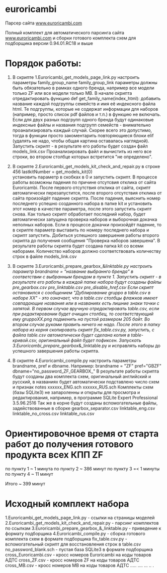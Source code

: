 # euroricambi
Парсер сайта www.euroricambi.com

Полный комплект для автоматического парсинга сайта www.euroricambi.com
и сборки готового комплекта схем для подборщика версии 0.94.01.RC18 и выше

Порядок работы:
===============

1. В скрипте 1.Euroricambi_get_models_page_link.py настроить параметры 
       family_group_name
       family_group_link
   параметры должны быть обязательно в рамках одного бренда, например все 
   модели только ZF или все модели только MB.
   В начале скрипта отредактировать функцию
       def get_family_name(index_html):
   добавить название каждой подгруппы семейств и имя её индексного файла html. Те
   подгруппы, которые не содержат информации для наборов (например, просто список
   pdf файлов и т.п.) в функцию не включать. Если для двух разных подгрупп одного
   бренда будут одинаковые индексные файлы и названия подгрупп семейств - 
   внимательно проанализировать каждый случай. Скорее всего это допустимо, тогда 
   в функции просто закоментарить повторяющиеся блоки elif (удалять не надо, чтобы
   общая картина оставалась наглядной). Запустить скрипт - в результате его работы
   будет создан файл 
       models_link.csv
   Проанализировать файл и вычистить из него все строки, во втором столбце которых
   встретится "не определено".


2. В скрипте 2.Euroricambi_get_models_kit_check_and_repair.py в строке 456 
       lastkitNumber = get_models_kit(0)  
   установить параметр в скобках в 0 и запустить скрипт. В процессе
   работы возможны падения по причине отсутсвия отклика от сайта Euroricambi. После
   первого отсутствия отклика от сайта, скрипт автоматически перезапустится, после
   второго отсутствия отклика от сайта произойдёт падение скрипта.
   После падения, выяснить номер последнего успешно созданного набора в папке kit
   и установить этот номер в качестве параметра, после этого запустить скрипт снова.
   Как только скрипт обработает последний набор, будет автоматически запущена
   проверка наборов и выборочная докачка неполных наборов. Если в процессе докачки 
   произойдёт падение, то в скрипте параметр выставить по номеру последнего набора
   и скрипт запустить. Добиться успешного завершения работы второго скрипта до
   получения сообщения "Проверка наборов завершена". 
   В результате работы скрипта будет создана папка kit со всеми наборами. Количество
   наборов должно соответствовать количеству строк в файле models_link.csv
 

3. В скрипте 3.Euroricambi_prepare_gearbox_&_linktable.py настроить параметр
   brandname = "название выбраннго бренда" 
   в соответствии с выбранным брендом в пункте 1. Запустить
   скрипт - в результате его работы в каждой папке набора будут созданы файлы
       pre_gearbox.csv 
       pre_linktable.csv
       pre_disable_href.csv
   Если скрипт остановился с сообщением "Дублирование gruppo в table.csv в наборе ХХ" -
   это означает, что в table.csv столбцы флажков имеют совпадающие названия или в
   названиях есть лишние знаки точки с запятой. В первом случае вручную отредактировать 
   table.csv, если при редактировании будет очищен столбец, то соответствующий ему 
   gruppoХХ.png подменить на пустой размером 205 байт. Во втором случае руками править
   ничего не надо. После этого в папку набора из корня скопировать скрипт fix_table.csv.py, 
   запустить, с файла table.csv автоматически будет сделана копия в table-кривой.csv, 
   оригинальный файл будет пофиксен. Запускать 3.Euroricambi_prepare_gearbox_&_linktable.py 
   и исправлять наборы до успешного завершения работы скрипта.  

   
4. В скрипте 4.Euroricambi_compile.py настроить параметры brandname, pref и dbname.
   Например:
       brandname = "ZF"
       pref="GBZF"
       dbname="no_password_ZF_GEARBOX_" 
   В результате работы скрипта будут созданы два комплекта схем, оригинальный
   английский и русский, в названиях будет автоматически подставлено число схем
   и признак notes 
       хххххх_ENG.sch
       хххххх_RUS.sch
   Комплекты схем (базы SQLite3) не запароленны и открыты для просмотра и
   редактирования, например, в программе SQLite Expert Professional 3.5.96.2516
   Так же в корне будут созданы вспомогательные файлы, задействованные в сборке
       gearbox_separator.csv
       linktable_eng.csv
       linktable_no_cross.csv
       linktable_rus.csv 


Ориентировочное время от старта работ до получения готового продукта всех КПП ZF
================================================================================

по пункту 1 ~ 1 минута
по пункту 2 ~ 386 минут
по пункту 3 =< 1 минуты
по пункту 4 ~ 11 минут

Итого ~ 399 минут
   

Исходный комплект набора
========================

1.Euroricambi_get_models_page_link.py - ссылки на страницы моделей
2.Euroricambi_get_models_kit_check_and_repair.py - парсинг комплектов по ссылкам
3.Euroricambi_prepare_gearbox_&_linktable.py - приведение к формату подборщика
4.Euroricambi_compile.py - сборка готового комплекта схем в формате подборщика
fix_table.csv.py - вспомогательный скрипт для восстановления строк в table.csv
no_password_blank.sch - пустая база SQLite3 в формате подборщика
cross_Euroricambi.csv - кросс номеров Euroricambi на коды товаров АДТС
cross_ZF.csv - кросс номеров ZF на коды товаров АДТС
cross_MB.csv - кросс номеров MB на коды товаров АДТС
.....
....
...
..
.

